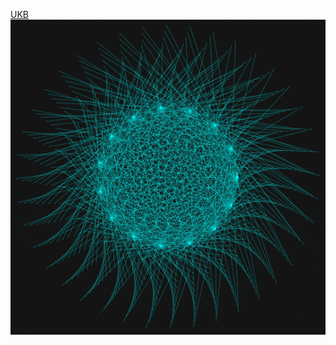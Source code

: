 <a href="https://uthrisar.github.io/CP" margin-left="50%">UKB</a>
<img src="tumblr_nkln8rQA7Q1shpedgo1_540.gif" alt="image">
